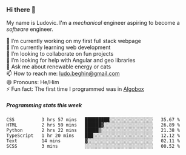 ### Hi there 👋

My name is Ludovic. I'm a *mechanical* engineer aspiring to become a *software* engineer.

 🔭 I’m currently working on my first full stack webpage<br/>
 🌱 I’m currently learning web development<br/>
 👯 I’m looking to collaborate on fun projects<br/>
 🤔 I’m looking for help with Angular and geo libraries<br/>
 💬 Ask me about renewable energy or cats<br/>
 📫 How to reach me: ludo.beghin@gmail.com<br/>
 😄 Pronouns: He/Him<br/>
 ⚡ Fun fact: The first time I programmed was in [Algobox](https://fr.wikipedia.org/wiki/Algobox)<br/>

##### Programming stats this week
<!--START_SECTION:waka-->

```text
CSS          3 hrs 57 mins   █████████░░░░░░░░░░░░░░░░   35.67 %
HTML         2 hrs 59 mins   ██████▓░░░░░░░░░░░░░░░░░░   26.89 %
Python       2 hrs 22 mins   █████▒░░░░░░░░░░░░░░░░░░░   21.38 %
TypeScript   1 hr 20 mins    ███░░░░░░░░░░░░░░░░░░░░░░   12.12 %
Text         14 mins         ▓░░░░░░░░░░░░░░░░░░░░░░░░   02.11 %
SCSS         3 mins          ░░░░░░░░░░░░░░░░░░░░░░░░░   00.52 %
```

<!--END_SECTION:waka-->
